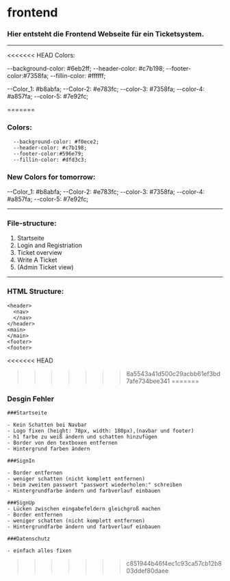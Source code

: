 # frontend
### Hier entsteht die Frontend Webseite für ein Ticketsystem.
--------------------------------------------------------
<<<<<<< HEAD
Colors:

  --background-color: #6eb2ff;
  --header-color: #c7b198;
  --footer-color:#7358fa;
  --fillin-color: #ffffff;

  
  --Color_1: #b8abfa;
  --Color-2: #e783fc;
  --color-3: #7358fa;
  --color-4: #a857fa;
  --color-5: #7e92fc;


=======
### Colors:
```
  --background-color: #f0ece2;
  --header-color: #c7b198;
  --footer-color:#596e79;
  --fillin-color: #dfd3c3;
```
### New Colors for tomorrow:
  --Color_1: #b8abfa;
  --Color-2: #e783fc;
  --color-3: #7358fa;
  --color-4: #a857fa;
  --color-5: #7e92fc;


--------------------------------------------------------
### File-structure:
1. Startseite
2. Login and Registriation
3. Ticket overview
4. Write A Ticket
5. (Admin Ticket view)
--------------------------------------------------------
### HTML Structure:
```
<header>
  <nav>
  </nav>
</header>
<main>
</main>
<footer>
<footer> 
```
<<<<<<< HEAD
>>>>>>> 8a5543a41d500c29acbb61ef3bd7afe734bee341
=======
### Desgin Fehler 
```
###Startseite

- Kein Schatten bei Navbar
- Logo fixen (height: 78px, width: 180px),(navbar und footer)
- h1 farbe zu weiß ändern und schatten hinzufügen
- Border von den textboxen entfernen
- Hintergrund farben ändern

###SignIn

- Border entfernen
- weniger schatten (nicht komplett entfernen)
- beim zweiten passwort "passwort wiederholen:" schreiben
- Hintergrundfarbe ändern und farbverlauf einbauen

###SignUp
- Lücken zwischen eingabefeldern gleichgroß machen
- Border entfernen
- weniger schatten (nicht komplett entfernen)
- Hintergrundfarbe ändern und farbverlauf einbauen

###Datenschutz

- einfach alles fixen
```

>>>>>>> c851944b46f4ec1c93ca57cb12b803ddef80daee
